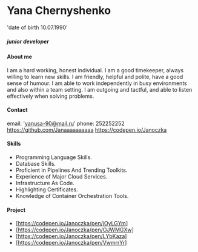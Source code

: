 # Yana Chernyshenko
 'date of birth 10.07.1990'
##### junior developer
#### About me
I am a hard working, honest individual. I am a good timekeeper, always willing to learn new skills. I am friendly, helpful and polite, have a good sense of humour. I am able to work independently in busy environments and also within a team setting. I am outgoing and tactful, and able to listen effectively when solving problems.
#### Contact
email: 'yanusa-90@mail.ru'
phone: 252252252
https://github.com/Janaaaaaaaaaa
https://codepen.io/Janoczka
#### Skills
* Programming Language Skills.
* Database Skills.
* Proficient in Pipelines And Trending Toolkits.
* Experience of Major Cloud Services.
* Infrastructure As Code.
* Highlighting Certificates.
* Knowledge of Container Orchestration Tools.
#### Project
* [https://codepen.io/Janoczka/pen/jOyLGYm]
* [https://codepen.io/Janoczka/pen/OJWMGXw]
* [https://codepen.io/Janoczka/pen/LYbKaza]
* [https://codepen.io/Janoczka/pen/VwmrrYr]
